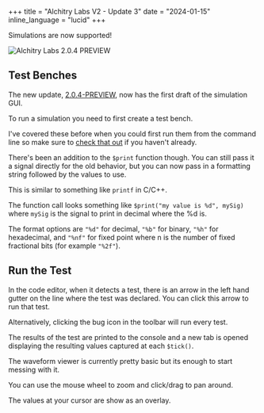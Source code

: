 +++
title = "Alchitry Labs V2 - Update 3"
date = "2024-01-15"
inline_language = "lucid"
+++

Simulations are now supported!

![Alchitry Labs 2.0.4 PREVIEW](https://cdn.alchitry.com/labs-v2/alchitry-labs-2.0.4-preview.png)

## Test Benches

The new update, [2.0.4-PREVIEW](https://new.alchitry.com/Alchitry-Labs-V2/download.html), now has the first draft of the simulation GUI.

To run a simulation you need to first create a test bench.

I've covered these before when you could first run them from the command line so make sure to [check that out](https://alchitry.com/news/lucid-v2-update-2-test-benches) if you haven't already.

There's been an addition to the `$print` function though. You can still pass it a signal directly for the old behavior, but you can now pass in a formatting string followed by the values to use.

This is similar to something like `printf` in C/C++.

The function call looks something like `$print("my value is %d", mySig)` where `mySig` is the signal to print in decimal where the %d is.

The format options are `"%d"` for decimal, `"%b"` for binary, `"%h"` for hexadecimal, and `"%nf"` for fixed point where n is the number of fixed fractional bits (for example `"%2f"`).

## Run the Test

In the code editor, when it detects a test, there is an arrow in the left hand gutter on the line where the test was declared. You can click this arrow to run that test.

Alternatively, clicking the bug icon in the toolbar will run every test.

The results of the test are printed to the console and a new tab is opened displaying the resulting values captured at each `$tick()`. 

The waveform viewer is currently pretty basic but its enough to start messing with it.

You can use the mouse wheel to zoom and click/drag to pan around.

The values at your cursor are show as an overlay.
